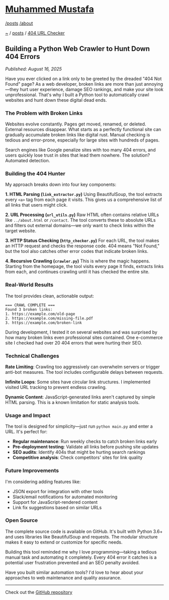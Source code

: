 # [Muhammed Mustafa](../README.md)

[/posts](/posts/README.md) [/about](/about/README.md)

[~](../README.md) / [posts](/posts/README.md) / [404 URL Checker](/posts/post1.md)

## Building a Python Web Crawler to Hunt Down 404 Errors


*Published: August 16, 2025*

Have you ever clicked on a link only to be greeted by the dreaded "404 Not Found" page? As a web developer, broken links are more than just annoying—they hurt user experience, damage SEO rankings, and make your site look unprofessional. That's why I built a Python tool to automatically crawl websites and hunt down these digital dead ends.

### The Problem with Broken Links

Websites evolve constantly. Pages get moved, renamed, or deleted. External resources disappear. What starts as a perfectly functional site can gradually accumulate broken links like digital rust. Manual checking is tedious and error-prone, especially for large sites with hundreds of pages.

Search engines like Google penalize sites with too many 404 errors, and users quickly lose trust in sites that lead them nowhere. The solution? Automated detection.

### Building the 404 Hunter

My approach breaks down into four key components:

**1. HTML Parsing (`link_extractor.py`)**
Using BeautifulSoup, the tool extracts every `<a>` tag from each page it visits. This gives us a comprehensive list of all links that users might click.

**2. URL Processing (`url_utils.py`)**
Raw HTML often contains relative URLs like `../about.html` or `/contact`. The tool converts these to absolute URLs and filters out external domains—we only want to check links within the target website.

**3. HTTP Status Checking (`http_checker.py`)**
For each URL, the tool makes an HTTP request and checks the response code. 404 means "Not Found," but the tool also catches other error codes that indicate broken links.

**4. Recursive Crawling (`crawler.py`)**
This is where the magic happens. Starting from the homepage, the tool visits every page it finds, extracts links from each, and continues crawling until it has checked the entire site.

### Real-World Results

The tool provides clean, actionable output:

```
=== CRAWL COMPLETE ===
Found 3 broken links:
1. https://example.com/old-page 
2. https://example.com/missing-file.pdf 
3. https://example.com/broken-link 
```

During development, I tested it on several websites and was surprised by how many broken links even professional sites contained. One e-commerce site I checked had over 20 404 errors that were hurting their SEO.

### Technical Challenges

**Rate Limiting**: Crawling too aggressively can overwhelm servers or trigger anti-bot measures. The tool includes configurable delays between requests.

**Infinite Loops**: Some sites have circular link structures. I implemented visited URL tracking to prevent endless crawling.

**Dynamic Content**: JavaScript-generated links aren't captured by simple HTML parsing. This is a known limitation for static analysis tools.

### Usage and Impact

The tool is designed for simplicity—just run `python main.py` and enter a URL. It's perfect for:

- **Regular maintenance**: Run weekly checks to catch broken links early
- **Pre-deployment testing**: Validate all links before pushing site updates
- **SEO audits**: Identify 404s that might be hurting search rankings
- **Competitive analysis**: Check competitors' sites for link quality

### Future Improvements

I'm considering adding features like:
- JSON export for integration with other tools
- Slack/email notifications for automated monitoring
- Support for JavaScript-rendered content
- Link fix suggestions based on similar URLs

### Open Source

The complete source code is available on GitHub. It's built with Python 3.6+ and uses libraries like BeautifulSoup and requests. The modular structure makes it easy to extend or customize for specific needs.

Building this tool reminded me why I love programming—taking a tedious manual task and automating it completely. Every 404 error it catches is a potential user frustration prevented and an SEO penalty avoided.

Have you built similar automation tools? I'd love to hear about your approaches to web maintenance and quality assurance.

---

Check out the [GitHub repository](https://github.com/muhamedmjw/404-URL-Checker)
